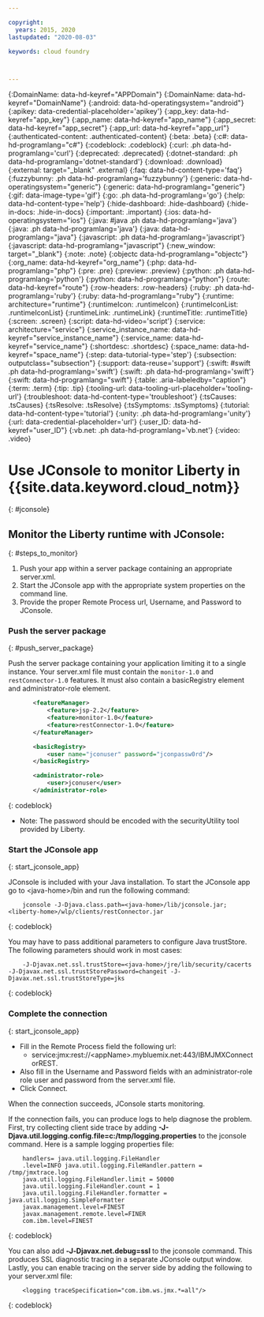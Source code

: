 ```yaml
---

copyright:
  years: 2015, 2020
lastupdated: "2020-08-03"

keywords: cloud foundry



---
```




{:DomainName: data-hd-keyref="APPDomain"}
{:DomainName: data-hd-keyref="DomainName"}
{:android: data-hd-operatingsystem="android"}
{:apikey: data-credential-placeholder='apikey'}
{:app_key: data-hd-keyref="app_key"}
{:app_name: data-hd-keyref="app_name"}
{:app_secret: data-hd-keyref="app_secret"}
{:app_url: data-hd-keyref="app_url"}
{:authenticated-content: .authenticated-content}
{:beta: .beta}
{:c#: data-hd-programlang="c#"}
{:codeblock: .codeblock}
{:curl: .ph data-hd-programlang='curl'}
{:deprecated: .deprecated}
{:dotnet-standard: .ph data-hd-programlang='dotnet-standard'}
{:download: .download}
{:external: target="_blank" .external}
{:faq: data-hd-content-type='faq'}
{:fuzzybunny: .ph data-hd-programlang='fuzzybunny'}
{:generic: data-hd-operatingsystem="generic"}
{:generic: data-hd-programlang="generic"}
{:gif: data-image-type='gif'}
{:go: .ph data-hd-programlang='go'}
{:help: data-hd-content-type='help'}
{:hide-dashboard: .hide-dashboard}
{:hide-in-docs: .hide-in-docs}
{:important: .important}
{:ios: data-hd-operatingsystem="ios"}
{:java: #java .ph data-hd-programlang='java'}
{:java: .ph data-hd-programlang='java'}
{:java: data-hd-programlang="java"}
{:javascript: .ph data-hd-programlang='javascript'}
{:javascript: data-hd-programlang="javascript"}
{:new_window: target="_blank"}
{:note: .note}
{:objectc data-hd-programlang="objectc"}
{:org_name: data-hd-keyref="org_name"}
{:php: data-hd-programlang="php"}
{:pre: .pre}
{:preview: .preview}
{:python: .ph data-hd-programlang='python'}
{:python: data-hd-programlang="python"}
{:route: data-hd-keyref="route"}
{:row-headers: .row-headers}
{:ruby: .ph data-hd-programlang='ruby'}
{:ruby: data-hd-programlang="ruby"}
{:runtime: architecture="runtime"}
{:runtimeIcon: .runtimeIcon}
{:runtimeIconList: .runtimeIconList}
{:runtimeLink: .runtimeLink}
{:runtimeTitle: .runtimeTitle}
{:screen: .screen}
{:script: data-hd-video='script'}
{:service: architecture="service"}
{:service_instance_name: data-hd-keyref="service_instance_name"}
{:service_name: data-hd-keyref="service_name"}
{:shortdesc: .shortdesc}
{:space_name: data-hd-keyref="space_name"}
{:step: data-tutorial-type='step'}
{:subsection: outputclass="subsection"}
{:support: data-reuse='support'}
{:swift: #swift .ph data-hd-programlang='swift'}
{:swift: .ph data-hd-programlang='swift'}
{:swift: data-hd-programlang="swift"}
{:table: .aria-labeledby="caption"}
{:term: .term}
{:tip: .tip}
{:tooling-url: data-tooling-url-placeholder='tooling-url'}
{:troubleshoot: data-hd-content-type='troubleshoot'}
{:tsCauses: .tsCauses}
{:tsResolve: .tsResolve}
{:tsSymptoms: .tsSymptoms}
{:tutorial: data-hd-content-type='tutorial'}
{:unity: .ph data-hd-programlang='unity'}
{:url: data-credential-placeholder='url'}
{:user_ID: data-hd-keyref="user_ID"}
{:vb.net: .ph data-hd-programlang='vb.net'}
{:video: .video}

# Use JConsole to monitor Liberty in {{site.data.keyword.cloud_notm}}
{: #jconsole}

## Monitor the Liberty runtime with JConsole:
{: #steps_to_monitor}

1. Push your app within a server package containing an appropriate server.xml.
2. Start the JConsole app with the appropriate system properties on the command line.
3. Provide the proper Remote Process url, Username, and Password to JConsole.

### Push the server package
{: #push_server_package}

Push the server package containing your application limiting it to a single instance. Your server.xml file must contain the `monitor-1.0` and `restConnector-1.0` features. It must also contain a basicRegistry element and administrator-role element.
```xml
       <featureManager>
           <feature>jsp-2.2</feature>
           <feature>monitor-1.0</feature>
           <feature>restConnector-1.0</feature>
       </featureManager>

       <basicRegistry>
           <user name="jconuser" password="jconpassw0rd"/>
       </basicRegistry>

       <administrator-role>
           <user>jconuser</user>
       </administrator-role>
```
{: codeblock}

   * Note: The password should be encoded with the securityUtility tool provided by Liberty.

### Start the JConsole app
{: start_jconsole_app}

JConsole is included with your Java installation.  To start the JConsole app go to &lt;java-home&gt;/bin and run the following command:
```
    jconsole -J-Djava.class.path=<java-home>/lib/jconsole.jar;<liberty-home>/wlp/clients/restConnector.jar
```
{: codeblock}

You may have to pass additional parameters to configure Java trustStore. The following parameters should work in most cases:
```
    -J-Djavax.net.ssl.trustStore=<java-home>/jre/lib/security/cacerts -J-Djavax.net.ssl.trustStorePassword=changeit -J-Djavax.net.ssl.trustStoreType=jks
```
{: codeblock}

### Complete the connection
{: start_jconsole_app}
  * Fill in the Remote Process field the following url:
    * service:jmx:rest://&lt;appName&gt;.mybluemix.net:443/IBMJMXConnectorREST.
  *  Also fill in the Username and Password fields with an administrator-role role user and password from the server.xml file.
  * Click Connect.

When the connection succeeds, JConsole starts monitoring.

If the connection fails, you can produce logs to help diagnose the problem.  First, try collecting client side trace by adding **-J-Djava.util.logging.config.file=c:/tmp/logging.properties** to the jconsole command.
Here is a sample logging properties file:
```
    handlers= java.util.logging.FileHandler
    .level=INFO java.util.logging.FileHandler.pattern = /tmp/jmxtrace.log
    java.util.logging.FileHandler.limit = 50000
    java.util.logging.FileHandler.count = 1
    java.util.logging.FileHandler.formatter = java.util.logging.SimpleFormatter
    javax.management.level=FINEST
    javax.management.remote.level=FINER
    com.ibm.level=FINEST
```
{: codeblock}

You can also add <b>&dash;J&dash;Djavax.net.debug=ssl</b> to the jconsole command. This produces SSL diagnostic tracing in a separate JConsole output window.  Lastly, you can enable tracing on the server side by adding the following to your server.xml file:
```
    <logging traceSpecification="com.ibm.ws.jmx.*=all"/>
```
{: codeblock}


